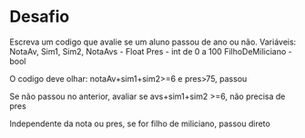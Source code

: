 # Desafio
Escreva um codigo que avalie se um aluno passou de ano ou não.
Variáveis:
NotaAv, Sim1, Sim2, NotaAvs - Float
Pres - int de 0 a 100
FilhoDeMiliciano - bool

O codigo deve olhar:
notaAv+sim1+sim2>=6 e pres>75, passou

Se não passou no anterior, avaliar se
avs+sim1+sim2 >=6, não precisa de pres

Independente da nota ou pres, se for
filho de miliciano, passou direto